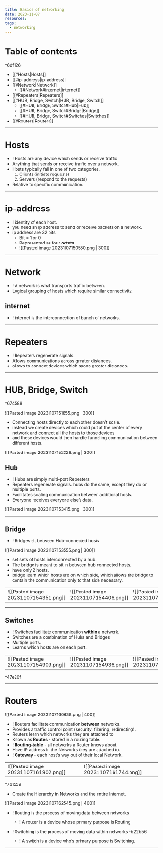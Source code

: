 ```yaml
---
title: Basics of networking
date: 2023-11-07
resources: 
tags:
  - networking
---
```


# Table of contents

^6df126

- [[#Hosts|Hosts]]
- [[#ip-address|ip-address]]
- [[#Network|Network]]
	- [[#Network#internet|internet]]
- [[#Repeaters|Repeaters]]
- [[#HUB, Bridge, Switch|HUB, Bridge, Switch]]
	- [[#HUB, Bridge, Switch#Hub|Hub]]
	- [[#HUB, Bridge, Switch#Bridge|Bridge]]
	- [[#HUB, Bridge, Switch#Switches|Switches]]
- [[#Routers|Routers]]

---

# Hosts

- ! Hosts are any device which sends or receive traffic
- Anything that sends or receive traffic over a network.
- Hosts typically fall in one of two categories.
	1. Clients (initiate requests)
	2. Servers (respond to the requests)
- Relative to specific communication.

---
# ip-address

- ! identity of each host.
- you need an ip address to send or receive packets on a network.
- ip address are 32 bits
	- Bit = 1 or 0
	- Represented as four **octets**
	- ![[Pasted image 20231107150550.png | 300]]

---
# Network

- ! A network is what transports traffic between.
- Logical grouping of hosts which require similar connectivity.

## internet

- ! internet is the interconnection of bunch of networks.

---
# Repeaters

- ! Repeaters regenerate signals.
- Allows communications across greater distances.
- allows to connect devices which spans greater distances.

---
# HUB, Bridge, Switch

^674588

![[Pasted image 20231107151855.png | 300]]

- Connecting hosts directly to each other doesn’t scale.
- instead we create devices which could put at the center of every network and connect all the hosts to those devices
- and these devices would then handle funneling communication between different hosts.

![[Pasted image 20231107152326.png | 300]]

## Hub

- ! Hubs are simply multi-port Repeaters
- Repeaters regenerate signals. hubs do the same, except they do on multiple ports.
- Facilitates scaling communication between additional hosts.
- Everyone receives everyone else’s data.

![[Pasted image 20231107153415.png | 300]]

---
## Bridge

- ! Bridges sit between Hub-connected hosts

![[Pasted image 20231107153555.png | 300]]

- set sets of hosts interconnected by a hub.
- The bridge is meant to sit in between hub connected hosts.
- have only 2 hosts.
- bridge learn which hosts are on which side, which allows the bridge to contain the communication only to that side necessary.

|                                      |                                      |     |
| ------------------------------------ | ------------------------------------ | --- |
| ![[Pasted image 20231107154351.png]] | ![[Pasted image 20231107154406.png]] | ![[Pasted image 20231107154456.png]]    |

---
## Switches

- ! Switches facilitate communication **within** a network.
- Switches are a combination of Hubs and Bridges
- Multiple ports.
- Learns which hosts are on each port.

|                                      |                                      |     |
| ------------------------------------ | ------------------------------------ | --- |
| ![[Pasted image 20231107154909.png]] | ![[Pasted image 20231107154936.png]] | ![[Pasted image 20231107155659.png]]    |

^47e20f

---
# Routers

![[Pasted image 20231107160638.png | 400]]

- ! Routers facilitate communication **between** networks.
- Provides a traffic control point (security, filtering, redirecting).
- Routers learn which networks they are attached to
- Known as **Routes** - stored in a routing table.
- ! **Routing-table** - all networks a Router knows about.
- Have IP address in the Networks they are attached to.
- ! **Gateway** - each host’s way out of their local Network.

|                                                                                      |     |
| ------------------------------------------------------------------------------------ | --- |
| ![[Pasted image 20231107161902.png]] |  ![[Pasted image 20231107161744.png]] |     |

^7b1559




- Create the Hierarchy in Networks and the entire Internet.

![[Pasted image 20231107162545.png | 400]]

- ! Routing is the process of moving data between networks
	- ! A router is a device whose primary purpose is Routing

- ! Switching is the process of moving data within networks ^b22b56
	- ! A switch is a device who’s primary purpose is Switching. 

---
